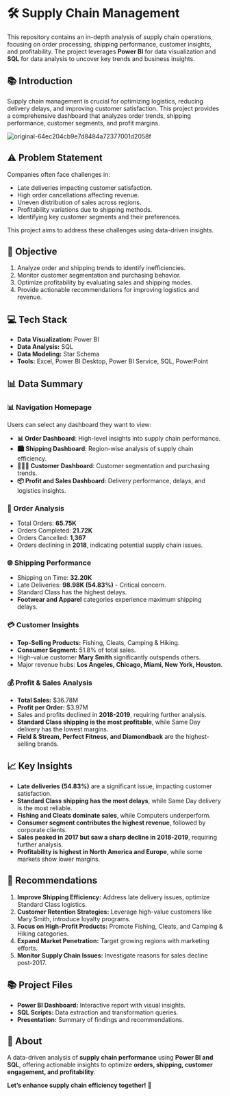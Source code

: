 # 🛠️ Supply Chain Management

This repository contains an in-depth analysis of supply chain operations, focusing on order processing, shipping performance, customer insights, and profitability. The project leverages **Power BI** for data visualization and **SQL** for data analysis to uncover key trends and business insights.

## 📚 Introduction
Supply chain management is crucial for optimizing logistics, reducing delivery delays, and improving customer satisfaction. This project provides a comprehensive dashboard that analyzes order trends, shipping performance, customer segments, and profit margins.

![original-64ec204cb9e7d8484a72377001d2058f](https://github.com/user-attachments/assets/a06ca806-318c-4965-9165-ab8404471052)

## ⚠️ Problem Statement
Companies often face challenges in:
- Late deliveries impacting customer satisfaction.
- High order cancellations affecting revenue.
- Uneven distribution of sales across regions.
- Profitability variations due to shipping methods.
- Identifying key customer segments and their preferences.

This project aims to address these challenges using data-driven insights.

## 🎯 Objective
1. Analyze order and shipping trends to identify inefficiencies.
2. Monitor customer segmentation and purchasing behavior.
3. Optimize profitability by evaluating sales and shipping modes.
4. Provide actionable recommendations for improving logistics and revenue.

## 💻 Tech Stack
- **Data Visualization:** Power BI
- **Data Analysis:** SQL
- **Data Modeling:** Star Schema
- **Tools:** Excel, Power BI Desktop, Power BI Service, SQL, PowerPoint

## 📊 Data Summary
### 📊 Navigation Homepage

Users can select any dashboard they want to view:

- **📊 Order Dashboard**: High-level insights into supply chain performance.
- **🏙️ Shipping Dashboard**: Region-wise analysis of supply chain efficiency.
- **👨‍👩‍👧 Customer Dashboard**: Customer segmentation and purchasing trends.
- **📦 Profit and Sales Dashboard**: Delivery performance, delays, and logistics insights.
### 💼 Order Analysis
- Total Orders: **65.75K**
- Orders Completed: **21.72K**
- Orders Cancelled: **1,367**
- Orders declining in **2018**, indicating potential supply chain issues.

### 🌐 Shipping Performance
- Shipping on Time: **32.20K**
- Late Deliveries: **98.98K (54.83%)** - Critical concern.
- Standard Class has the highest delays.
- **Footwear and Apparel** categories experience maximum shipping delays.

### 💳 Customer Insights
- **Top-Selling Products:** Fishing, Cleats, Camping & Hiking.
- **Consumer Segment:** 51.8% of total sales.
- High-value customer **Mary Smith** significantly outspends others.
- Major revenue hubs: **Los Angeles, Chicago, Miami, New York, Houston**.

### 💰 Profit & Sales Analysis
- **Total Sales:** $36.78M
- **Profit per Order:** $3.97M
- Sales and profits declined in **2018-2019**, requiring further analysis.
- **Standard Class shipping is the most profitable**, while Same Day delivery has the lowest margins.
- **Field & Stream, Perfect Fitness, and Diamondback** are the highest-selling brands.

## 📈 Key Insights
- **Late deliveries (54.83%)** are a significant issue, impacting customer satisfaction.
- **Standard Class shipping has the most delays**, while Same Day delivery is the most reliable.
- **Fishing and Cleats dominate sales**, while Computers underperform.
- **Consumer segment contributes the highest revenue**, followed by corporate clients.
- **Sales peaked in 2017 but saw a sharp decline in 2018-2019**, requiring further analysis.
- **Profitability is highest in North America and Europe**, while some markets show lower margins.

## 📝 Recommendations
1. **Improve Shipping Efficiency:** Address late delivery issues, optimize Standard Class logistics.
2. **Customer Retention Strategies:** Leverage high-value customers like Mary Smith, introduce loyalty programs.
3. **Focus on High-Profit Products:** Promote Fishing, Cleats, and Camping & Hiking categories.
4. **Expand Market Penetration:** Target growing regions with marketing efforts.
5. **Monitor Supply Chain Issues:** Investigate reasons for sales decline post-2017.

## 📚 Project Files
- **Power BI Dashboard:** Interactive report with visual insights.
- **SQL Scripts:** Data extraction and transformation queries.
- **Presentation:** Summary of findings and recommendations.

## 🌟 About
A data-driven analysis of **supply chain performance** using **Power BI and SQL**, offering actionable insights to optimize **orders, shipping, customer engagement, and profitability**.

**Let’s enhance supply chain efficiency together!** 🚀

